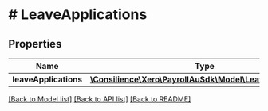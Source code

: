 # # LeaveApplications

## Properties

Name | Type | Description | Notes
------------ | ------------- | ------------- | -------------
**leaveApplications** | [**\Consilience\Xero\PayrollAuSdk\Model\LeaveApplication[]**](LeaveApplication.md) |  | [optional] 

[[Back to Model list]](../../README.md#documentation-for-models) [[Back to API list]](../../README.md#documentation-for-api-endpoints) [[Back to README]](../../README.md)


